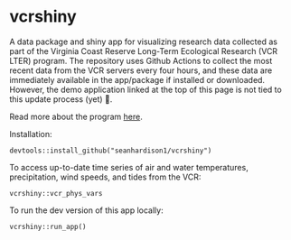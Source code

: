 # vcrshiny
A data package and shiny app for visualizing research data collected as part of the Virginia Coast Reserve Long-Term Ecological Research (VCR LTER) program. The repository uses Github Actions to collect the most recent data from the VCR servers every four hours, and these data are immediately available in the app/package if installed or downloaded. However, the demo application linked at the top of this page is not tied to this update process (yet) 👻. 

Read more about the program [here](https://www.vcrlter.virginia.edu/home2/).

Installation:
```
devtools::install_github("seanhardison1/vcrshiny")
```

To access up-to-date time series of air and water temperatures, precipitation, wind speeds, and tides from the VCR:
```
vcrshiny::vcr_phys_vars
```

To run the dev version of this app locally:
```
vcrshiny::run_app()
```
